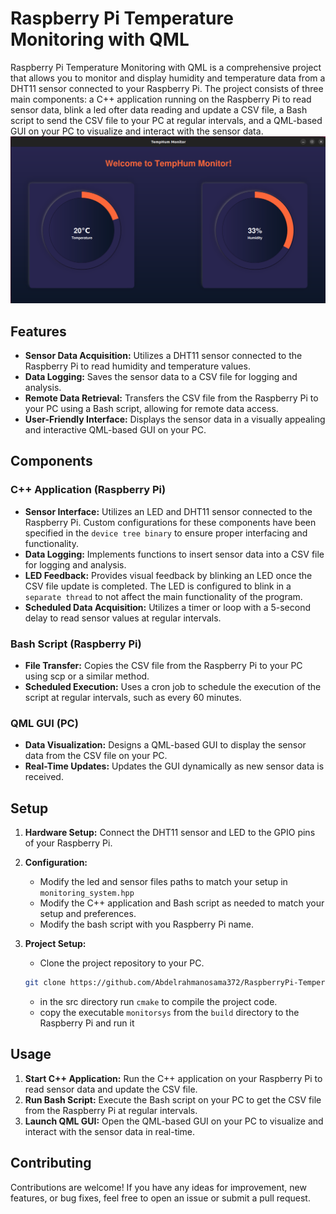 # Raspberry Pi Temperature Monitoring with QML

Raspberry Pi Temperature Monitoring with QML is a comprehensive project that allows you to monitor and display humidity and temperature data from a DHT11 sensor connected to your Raspberry Pi. The project consists of three main components: a C++ application running on the Raspberry Pi to read sensor data, blink a led ofter data reading and update a CSV file, a Bash script to send the CSV file to your PC at regular intervals, and a QML-based GUI on your PC to visualize and interact with the sensor data.
![app photo](app.png)

## Features

- **Sensor Data Acquisition:** Utilizes a DHT11 sensor connected to the Raspberry Pi to read humidity and temperature values.
- **Data Logging:** Saves the sensor data to a CSV file for logging and analysis.
- **Remote Data Retrieval:** Transfers the CSV file from the Raspberry Pi to your PC using a Bash script, allowing for remote data access.
- **User-Friendly Interface:** Displays the sensor data in a visually appealing and interactive QML-based GUI on your PC.

## Components

### C++ Application (Raspberry Pi)

- **Sensor Interface:**  Utilizes an LED and DHT11 sensor connected to the Raspberry Pi. Custom configurations for these components have been specified in the `device tree binary` to ensure proper interfacing and functionality.
- **Data Logging:** Implements functions to insert sensor data into a CSV file for logging and analysis.
- **LED Feedback:** Provides visual feedback by blinking an LED once the CSV file update is completed. The LED is configured to blink in a `separate thread` to not affect the main functionality of the program.
- **Scheduled Data Acquisition:** Utilizes a timer or loop with a 5-second delay to read sensor values at regular intervals.

### Bash Script (Raspberry Pi)

- **File Transfer:** Copies the CSV file from the Raspberry Pi to your PC using scp or a similar method.
- **Scheduled Execution:** Uses a cron job to schedule the execution of the script at regular intervals, such as every 60 minutes.

### QML GUI (PC)

- **Data Visualization:** Designs a QML-based GUI to display the sensor data from the CSV file on your PC.
- **Real-Time Updates:** Updates the GUI dynamically as new sensor data is received.

## Setup

1. **Hardware Setup:** Connect the DHT11 sensor and LED to the GPIO pins of your Raspberry Pi.
2. **Configuration:** 
   - Modify the led and sensor files paths to match your setup in `monitoring_system.hpp`
   - Modify the C++ application and Bash script as needed to match your setup and preferences.
   - Modify the bash script with you Raspberry Pi name.
  
3. **Project Setup:** 
   - Clone the project repository to your PC.
    ```bash
    git clone https://github.com/Abdelrahmanosama372/RaspberryPi-Temperature-Monitoring-with-QML.git
    ```
   - in the src directory run `cmake` to compile the project code.
   - copy the executable `monitorsys` from the `build` directory to the Raspberry Pi and run it

## Usage

1. **Start C++ Application:** Run the C++ application on your Raspberry Pi to read sensor data and update the CSV file.
2. **Run Bash Script:** Execute the Bash script on your PC to get the CSV file from the Raspberry Pi at regular intervals.
3. **Launch QML GUI:** Open the QML-based GUI on your PC to visualize and interact with the sensor data in real-time.

## Contributing

Contributions are welcome! If you have any ideas for improvement, new features, or bug fixes, feel free to open an issue or submit a pull request.

